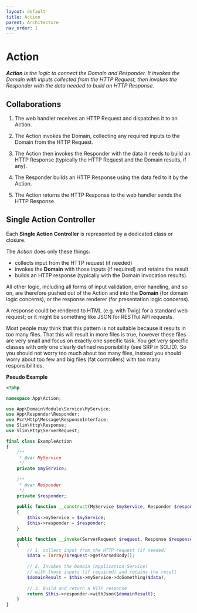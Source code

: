 ```yaml
---
layout: default
title: Action
parent: Architecture
nav_order: 1
---
```


# Action

***Action** is the logic to connect the Domain and Responder. 
It invokes the Domain with inputs collected from the HTTP Request, 
then invokes the Responder with the data needed to build an HTTP Response.*

## Collaborations

1. The web handler receives an HTTP Request and dispatches it to an Action.

2. The Action invokes the Domain, collecting any required inputs to the Domain from the HTTP Request.

3. The Action then invokes the Responder with the data it needs to build an HTTP Response (typically the HTTP Request and the Domain results, if any).

4. The Responder builds an HTTP Response using the data fed to it by the Action.

5. The Action returns the HTTP Response to the web handler sends the HTTP Response.

## Single Action Controller

Each **Single Action Controller** is represented by a dedicated class or closure.

The *Action* does only these things:

* collects input from the HTTP request (if needed)
* invokes the **Domain** with those inputs (if required) and retains the result
* builds an HTTP response (typically with the Domain invocation results).

All other logic, including all forms of input validation, error handling, and so on, 
are therefore pushed out of the Action and into the **Domain** 
(for domain logic concerns), or the response renderer (for presentation logic concerns). 

A response could be rendered to HTML (e.g. with Twig) for a standard web request; or 
it might be something like JSON for RESTful API requests.

Most people may think that this pattern is not suitable because it results in too many files.
That this will result in more files is true, however these files are very small and focus on
exactly one specific task. You get very specific classes with only one clearly defined responsibility
(see SRP in SOLID). So you should not worry too much about too many files, instead you should worry
about too few and big files (fat controllers) with too many responsibilities.

**Pseudo Example**

```php
<?php

namespace App\Action;

use App\Domain\Module\Service\MyService;
use App\Responder\Responder;
use Psr\Http\Message\ResponseInterface;
use Slim\Http\Response;
use Slim\Http\ServerRequest;

final class ExampleAction
{
    /**
     * @var MyService
     */
    private $myService;
    
    /**
     * @var Responder
     */
    private $responder;
    
    public function __construct(MyService $myService, Responder $responder)
    {
        $this->myService = $myService;
        $this->responder = $responder;
    }

    public function __invoke(ServerRequest $request, Response $response): ResponseInterface
    {
        // 1. collect input from the HTTP request (if needed)
        $data = (array)$request->getParsedBody();
        
        // 2. Invokes the Domain (Application-Service)
        // with those inputs (if required) and retains the result
        $domainResult = $this->myService->doSomething($data);
        
        // 3. Build and return a HTTP response
        return $this->responder->withJson($domainResult);
    }
}
```
